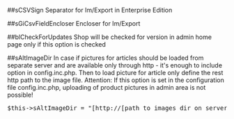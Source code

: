 ##sCSVSign
Separator for Im/Export in Enterprise Edition

##sGiCsvFieldEncloser
Encloser for Im/Export

##blCheckForUpdates
Shop will be checked for version in admin home page only if this option is checked


##sAltImageDir
In case if pictures for articles should be loaded from separate server and are available only through http - it's enough to include option in config.inc.php. Then to load picture for article only define the rest http path to the image file. Attention: If this option is set in the configuration file config.inc.php, uploading of product pictures in admin area is not possible!
<pre class="lang:php decode:true">$this-&gt;sAltImageDir = "[http://[path_to_images_dir_on_server]/ http://[path_to_images_dir_on_server]/]";</pre>

